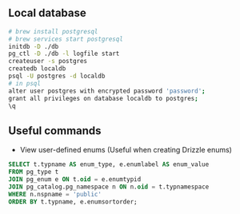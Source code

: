 ## Local database

```bash
# brew install postgresql
# brew services start postgresql
initdb -D ./db
pg_ctl -D ./db -l logfile start
createuser -s postgres
createdb localdb
psql -U postgres -d localdb
# in psql
alter user postgres with encrypted password 'password';
grant all privileges on database localdb to postgres;
\q
```

## Useful commands

* View user-defined enums (Useful when creating Drizzle enums)
```SQL
SELECT t.typname AS enum_type, e.enumlabel AS enum_value
FROM pg_type t
JOIN pg_enum e ON t.oid = e.enumtypid
JOIN pg_catalog.pg_namespace n ON n.oid = t.typnamespace
WHERE n.nspname = 'public'
ORDER BY t.typname, e.enumsortorder;
```
